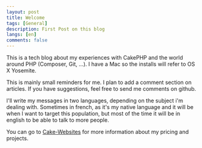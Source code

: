 ```yaml
---
layout: post
title: Welcome
tags: [General]
description: First Post on this blog
langs: [en]
comments: false
---
```


This is a tech blog about my experiences with CakePHP and the world around PHP (Composer, Git, ...). I have a Mac so the installs will refer to OS X Yosemite.

This is mainly small reminders for me. I plan to add a comment section on articles. If you have suggestions, feel free to send me comments on github.

I'll write my messages in two languages, depending on the subject i'm dealing with. Sometimes in french, as it's my native language and it will be when I want to target this population, but most of the time it will be in english to be able to talk to more people.

You can go to [Cake-Websites](http://www.cake-websites.com) for more information about my pricing and projects.

